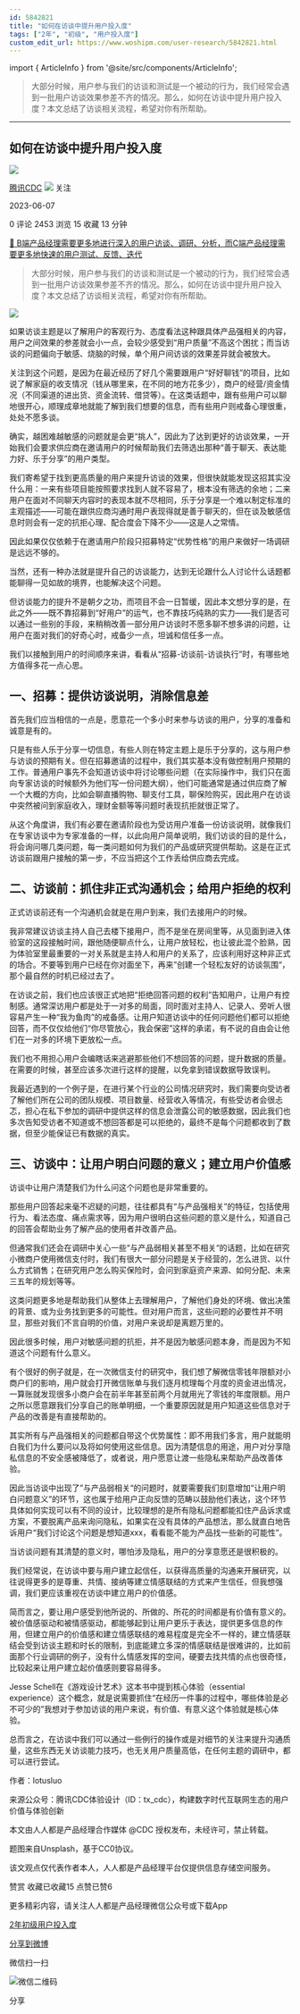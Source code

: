 ```yaml
---
id: 5842821
title: "如何在访谈中提升用户投入度"
tags: ["2年", "初级", "用户投入度"]
custom_edit_url: https://www.woshipm.com/user-research/5842821.html
---
```

import { ArticleInfo } from '@site/src/components/ArticleInfo';

<ArticleInfo
    author="腾讯CDC"
    authorLink="https://www.woshipm.com/u/178575"
    published="2023-06-07"
    views={2453}
    comments={0}
    collects={15}
/>

> 大部分时候，用户参与我们的访谈和测试是一个被动的行为，我们经常会遇到一批用户访谈效果参差不齐的情况。那么，如何在访谈中提升用户投入度？本文总结了访谈相关流程，希望对你有所帮助。

---

## 如何在访谈中提升用户投入度

[![](https://image.woshipm.com/wp-files/2016/12/7kjhx1gt26OgIdXxqEHg.jpeg!/both/72x72)](https://www.woshipm.com/u/178575)

[腾讯CDC](https://www.woshipm.com/u/178575) ![](https://static.woshipm.com/tag/1122_1@2x.png) 关注

2023-06-07

0 评论 2453 浏览 15 收藏 13 分钟

[🔗 B端产品经理需要更多地进行深入的用户访谈、调研、分析，而C端产品经理需要更多地快速的用户测试、反馈、迭代](https://ke.qidianla.com/courses/bcpm)

> 大部分时候，用户参与我们的访谈和测试是一个被动的行为，我们经常会遇到一批用户访谈效果参差不齐的情况。那么，如何在访谈中提升用户投入度？本文总结了访谈相关流程，希望对你有所帮助。

![](https://image.woshipm.com/2023/04/13/8b7e302a-d9eb-11ed-a6e8-00163e0b5ff3.jpg)

如果访谈主题是以了解用户的客观行为、态度看法这种跟具体产品强相关的内容，用户之间效果的参差就会小一点，会较少感受到“用户质量”不高这个困扰；而当访谈的问题偏向于敏感、烧脑的时候，单个用户间访谈的效果差异就会被放大。

关注到这个问题，是因为在最近经历了好几个需要跟用户“好好聊钱”的项目，比如说了解家庭的收支情况（钱从哪里来，在不同的地方花多少），商户的经营/资金情况（不同渠道的进出货、资金流转、借贷等）。在这类话题中，跟有些用户可以聊地很开心，顺理成章地就能了解到我们想要的信息，而有些用户则戒备心理很重，处处不愿多谈。

确实，越困难越敏感的问题就是会更“挑人”，因此为了达到更好的访谈效果，一开始我们会要求供应商在邀请用户的时候帮助我们去筛选出那种“善于聊天、表达能力好、乐于分享”的用户类型。

我们寄希望于找到更高质量的用户来提升访谈的效果，但很快就能发现这招其实没什么用：一来有些项目能按照要求找到人就不容易了，根本没有筛选的余地；二来用户在面对不同聊天内容时的表现本就不尽相同，乐于分享是一个难以制定标准的主观描述——可能在跟供应商沟通时用户表现得就是善于聊天的，但在谈及敏感信息时则会有一定的抗拒心理、配合度会下降不少——这是人之常情。

因此如果仅仅依赖于在邀请用户阶段只招募特定“优势性格”的用户来做好一场调研是远远不够的。

当然，还有一种办法就是提升自己的访谈能力，达到无论跟什么人讨论什么话题都能聊得一见如故的境界，也能解决这个问题。

但访谈能力的提升不是朝夕之功，而项目不会一日暂缓，因此本文想分享的是，在此之外——既不靠招募到“好用户”的运气，也不靠技巧纯熟的实力——我们是否可以通过一些别的手段，来稍稍改善一部分用户访谈时不愿多聊不想多讲的问题，让用户在面对我们的好奇心时，戒备少一点，坦诚和信任多一点。

我们以接触到用户的时间顺序来讲，看看从“招募-访谈前-访谈执行”时，有哪些地方值得多花一点心思。

## 一、招募：提供访谈说明，消除信息差

首先我们应当相信的一点是，愿意花一个多小时来参与访谈的用户，分享的准备和诚意是有的。

只是有些人乐于分享一切信息，有些人则在特定主题上是乐于分享的，这与用户参与访谈的预期有关。但在招募邀请的过程中，我们其实基本没有做控制用户预期的工作。普通用户事先不会知道访谈中将讨论哪些问题（在实际操作中，我们只在面向专家访谈的时候额外为他们写一份问题大纲），他们可能通常是通过供应商了解一个大概的方向，比如会聊直播购物、聊支付工具，聊保险购买，因此用户在访谈中突然被问到家庭收入，理财金额等等问题时表现抗拒就很正常了。

从这个角度讲，我们有必要在邀请阶段也为受访用户准备一份访谈说明，就像我们在专家访谈中为专家准备的一样，以此向用户简单说明，我们访谈的目的是什么，将会询问哪几类问题，每一类问题如何为我们的产品或研究提供帮助。这是在正式访谈前跟用户接触的第一步，不应当把这个工作丢给供应商去完成。

## 二、访谈前：抓住非正式沟通机会；给用户拒绝的权利

正式访谈前还有一个沟通机会就是在用户到来，我们去接用户的时候。

我非常建议访谈主持人自己去楼下接用户，而不是坐在房间里等，从见面到进入体验室的这段接触时间，跟他随便聊点什么，让用户放轻松，也让彼此混个脸熟，因为体验室里最重要的一对关系就是主持人和用户的关系了，应该利用好这种非正式的场合。不要等到用户已经在你对面坐下，再来”创建一个轻松友好的访谈氛围“，那个最自然的时机已经过去了。

在访谈之前，我们也应该很正式地把“拒绝回答问题的权利”告知用户，让用户有控制感。通常深访用户都是处于一对多的局面，同时面对主持人、记录人、旁听人很容易产生一种“我为鱼肉”的戒备感。让用户知道访谈中的任何问题他们都可以拒绝回答，而不仅仅给他们“你尽管放心，我会保密”这样的承诺，有不说的自由会让他们在一对多的环境下更放松一点。

我们也不用担心用户会编瞎话来逃避那些他们不想回答的问题，提升数据的质量。在需要的时候，甚至应该多次进行这样的提醒，以免拿到错误数据导致误判。

我最近遇到的一个例子是，在进行某个行业的公司情况研究时，我们需要向受访者了解他们所在公司的团队规模、项目数量、经营收入等情况，有些受访者会很忐忑，担心在私下参加的调研中提供这样的信息会泄露公司的敏感数据，因此我们也多次告知受访者不知道或不想回答都是可以拒绝的，最终不是每个问题都收到了数据，但至少能保证已有数据的真实。

## 三、访谈中：让用户明白问题的意义；建立用户价值感

访谈中让用户清楚我们为什么问这个问题也是非常重要的。

那些用户回答起来毫不迟疑的问题，往往都具有“与产品强相关”的特征，包括使用行为、看法态度、痛点需求等，因为用户很明白这些问题的意义是什么，知道自己的回答会帮助业务了解产品的使用者并改善产品。

但通常我们还会在调研中关心一些“与产品弱相关甚至不相关“的话题，比如在研究小微商户使用微信支付时，我们有很大一部分问题是关于经营的，怎么进货、以什么方式销售；在研究用户怎么购买保险时，会问到家庭资产来源、如何分配、未来三五年的规划等等。

这类问题更多地是帮助我们从整体上去理解用户，了解他们身处的环境、做出决策的背景、或为业务找到更多的可能性。但对用户而言，这些问题的必要性并不明显，那些对我们不言自明的价值，对用户来说却是离题万里的。

因此很多时候，用户对敏感问题的抗拒，并不是因为敏感问题本身，而是因为不知道这个问题有什么意义。

有个很好的例子就是，在一次微信支付的研究中，我们想了解微信零钱年限额对小商户们的影响，用户就会打开微信账单与我们逐月梳理每个月度的资金进出情况，一算账就发现很多小商户会在前半年甚至前两个月就用光了零钱的年度限额。用户之所以愿意跟我们分享自己的账单明细，一个重要原因就是用户知道这些信息对于产品的改善是有直接帮助的。

其实所有与产品强相关的问题都自带这个优势属性：即不用我们多言，用户就能明白我们为什么要问以及将如何使用这些信息。因为清楚信息的用途，用户对分享隐私信息的不安全感被降低了，或者说，用户愿意让渡一些隐私来帮助产品改善体验。

因此当访谈中出现了”与产品弱相关“的问题时，就要需要我们刻意增加“让用户明白问题意义”的环节，这也属于给用户正向反馈的范畴以鼓励他们表达，这个环节具体如何实现可以有不同的设计，比较理想的是所有隐私问题都能扣住产品诉求或方案，不要脱离产品来询问隐私，如果实在没有具体的产品想法，那么就直白地告诉用户“我们讨论这个问题是想知道xxx，看看能不能为产品找一些新的可能性”。

当访谈问题有其清楚的意义时，哪怕涉及隐私，用户的分享意愿还是很积极的。

我们经常说，在访谈中要与用户建立起信任，以获得高质量的沟通来开展研究，以往说得更多的是尊重、共情、接纳等建立情感联结的方式来产生信任，但我想强调，我们更应该重视在访谈中建立用户的价值感。

简而言之，要让用户感受到他所说的、所做的、所花的时间都是有价值有意义的。被价值感驱动和被情感驱动，都能够起到让用户更乐于表达，提供更多信息的作用，但建立用户的价值感和建立情感联结的难易程度是完全不一样的，建立情感联结会受到访谈主题和时长的限制，到底能建立多深的情感联结是很难讲的，比如前面那个行业调研的例子，没有什么情感发挥的空间，硬要去找共情的点也很奇怪，比较起来让用户建立起价值感则要容易得多。

Jesse Schell在《游戏设计艺术》这本书中提到核心体验（essential experience）这个概念，就是说需要抓住“在经历一件事的过程中，哪些体验是必不可少的”我想对于参加访谈的用户来说，有价值、有意义这个体验就是核心体验。

总而言之，在访谈中我们可以通过一些例行的操作或是对细节的关注来提升沟通质量，这些东西无关访谈能力技巧，也无关用户质量高低，在任何主题的调研中，都可以进行尝试。

作者：lotusluo

来源公众号：腾讯CDC体验设计（ID：tx\_cdc），构建数字时代互联网生态的用户价值与体验创新

本文由人人都是产品经理合作媒体 @CDC 授权发布，未经许可，禁止转载。

题图来自Unsplash，基于CC0协议。

该文观点仅代表作者本人，人人都是产品经理平台仅提供信息存储空间服务。

赞赏 收藏已收藏15 点赞已赞6

更多精彩内容，请关注人人都是产品经理微信公众号或下载App

[2年](https://www.woshipm.com/tag/2%e5%b9%b4)[初级](https://www.woshipm.com/tag/%e5%88%9d%e7%ba%a7)[用户投入度](https://www.woshipm.com/tag/%e7%94%a8%e6%88%b7%e6%8a%95%e5%85%a5%e5%ba%a6)

[分享到微博](https://service.weibo.com/share/share.php?appkey=2775287854&title=如何在访谈中提升用户投入度&url=https://www.woshipm.com/user-research/5842821.html&pic=https://image.woshipm.com/2023/04/13/8b7e302a-d9eb-11ed-a6e8-00163e0b5ff3.jpg)

微信扫一扫

![微信二维码](https://api.pwmqr.com/qrcode/create/?url=https://www.woshipm.com/user-research/5842821.html)

分享